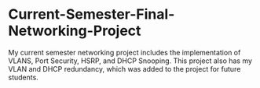 # Current-Semester-Final-Networking-Project
My current semester networking project includes the implementation of VLANS, Port Security, HSRP, and DHCP Snooping. This project also has my VLAN and DHCP redundancy, which was added to the project for future students.
